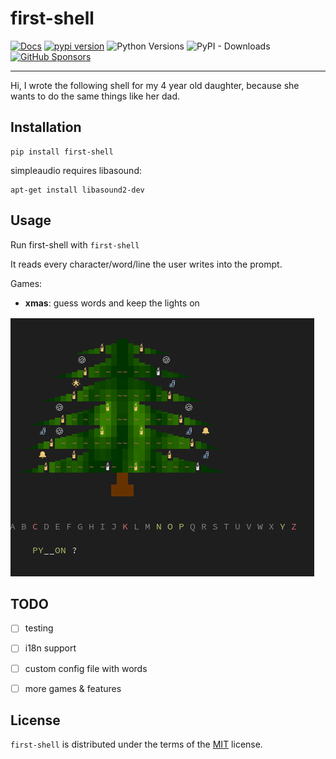 # first-shell

[![Docs](https://img.shields.io/badge/docs-mkdocs-green)](https://15r10nk.github.io/first-shell/)
[![pypi version](https://img.shields.io/pypi/v/first-shell.svg)](https://pypi.org/project/first-shell/)
![Python Versions](https://img.shields.io/pypi/pyversions/first-shell)
![PyPI - Downloads](https://img.shields.io/pypi/dw/first-shell)
[![GitHub Sponsors](https://img.shields.io/github/sponsors/15r10nk)](https://github.com/sponsors/15r10nk)

-----

Hi, I wrote the following shell for my 4 year old daughter, because she wants to do the same things like her dad.


## Installation

```console
pip install first-shell
```

simpleaudio requires libasound:
``` console
apt-get install libasound2-dev
```

## Usage

Run first-shell with `first-shell`

It reads every character/word/line the user writes into the prompt.

Games:

- **xmas**: guess words and keep the lights on

![xmas](xmas.png)

## TODO

- [ ] testing
- [ ] i18n support
- [ ] custom config file with words
- [ ] more games & features


## License

`first-shell` is distributed under the terms of the [MIT](https://spdx.org/licenses/MIT.html) license.
